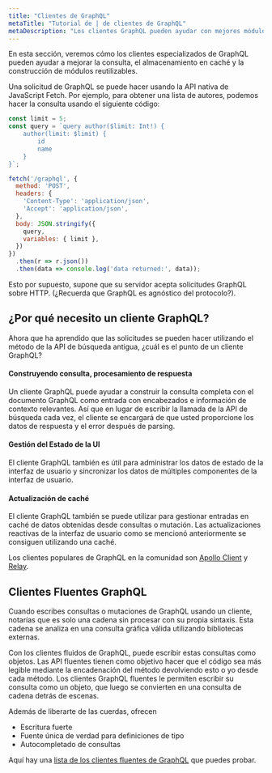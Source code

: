 ```yaml
---
title: "Clientes de GraphQL"
metaTitle: "Tutorial de | de clientes de GraphQL"
metaDescription: "Los clientes GraphQL pueden ayudar con mejores módulos de consulta, almacenamiento en caché y construcción reutilizables. Veamos por qué necesitamos un cliente GraphQL y las bibliotecas de clientes populares disponibles"
---
```


En esta sección, veremos cómo los clientes especializados de GraphQL pueden ayudar a mejorar la consulta, el almacenamiento en caché y la construcción de módulos reutilizables.

Una solicitud de GraphQL se puede hacer usando la API nativa de JavaScript Fetch. Por ejemplo, para obtener una lista de autores, podemos hacer la consulta usando el siguiente código:

```javascript
const limit = 5;
const query = `query author($limit: Int!) {
    author(limit: $limit) {
        id
        name
    }
}`;

fetch('/graphql', {
  method: 'POST',
  headers: {
    'Content-Type': 'application/json',
    'Accept': 'application/json',
  },
  body: JSON.stringify({
    query,
    variables: { limit },
  })
})
  .then(r => r.json())
  .then(data => console.log('data returned:', data));
```

Esto por supuesto, supone que su servidor acepta solicitudes GraphQL sobre HTTP. (¿Recuerda que GraphQL es agnóstico del protocolo?).

## ¿Por qué necesito un cliente GraphQL?

Ahora que ha aprendido que las solicitudes se pueden hacer utilizando el método de la API de búsqueda antigua, ¿cuál es el punto de un cliente GraphQL?

#### Construyendo consulta, procesamiento de respuesta

Un cliente GraphQL puede ayudar a construir la consulta completa con el documento GraphQL como entrada con encabezados e información de contexto relevantes. Así que en lugar de escribir la llamada de la API de búsqueda cada vez, el cliente se encargará de que usted proporcione los datos de respuesta y el error después de parsing.

#### Gestión del Estado de la UI

El cliente GraphQL también es útil para administrar los datos de estado de la interfaz de usuario y sincronizar los datos de múltiples componentes de la interfaz de usuario.

#### Actualización de caché

El cliente GraphQL también se puede utilizar para gestionar entradas en caché de datos obtenidas desde consultas o mutación. Las actualizaciones reactivas de la interfaz de usuario como se mencionó anteriormente se consiguen utilizando una caché.

Los clientes populares de GraphQL en la comunidad son [Apollo Client](https://github.com/apollographql/apollo-client) y [Relay](https://github.com/facebook/relay).

## Clientes Fluentes GraphQL

Cuando escribes consultas o mutaciones de GraphQL usando un cliente, notarías que es solo una cadena sin procesar con su propia sintaxis. Esta cadena se analiza en una consulta gráfica válida utilizando bibliotecas externas.

Con los clientes fluidos de GraphQL, puede escribir estas consultas como objetos. Las API fluentes tienen como objetivo hacer que el código sea más legible mediante la encadenación del método devolviendo esto o yo desde cada método. Los clientes GraphQL fluentes le permiten escribir su consulta como un objeto, que luego se convierten en una consulta de cadena detrás de escenas.

Además de liberarte de las cuerdas, ofrecen
- Escritura fuerte
- Fuente única de verdad para definiciones de tipo
- Autocompletado de consultas

Aquí hay una [lista de los clientes fluentes de GraphQL](https://github.com/hasura/awesome-fluent-graphql) que puedes probar.

